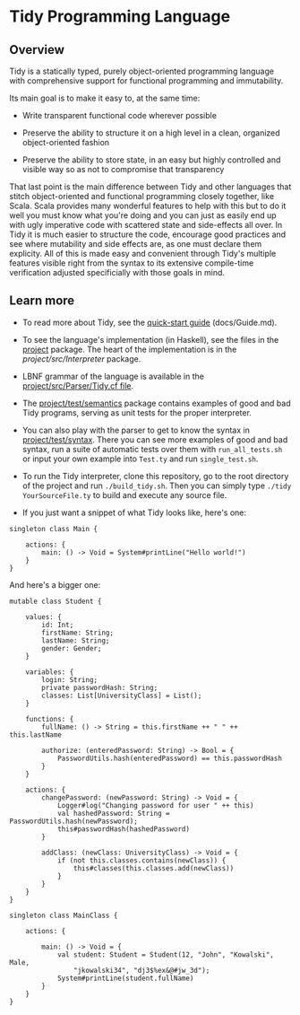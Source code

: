 # Tidy Programming Language

## Overview

Tidy is a statically typed, purely object-oriented programming language with comprehensive support for functional programming and immutability.

Its main goal is to make it easy to, at the same time:

- Write transparent functional code wherever possible

- Preserve the ability to structure it on a high level in a clean, organized object-oriented fashion

- Preserve the ability to store state, in an easy but highly controlled and visible way so as not to compromise that transparency

That last point is the main difference between Tidy and other languages that stitch object-oriented and functional programming closely together, like Scala. Scala provides many wonderful features to help with this but to do it well you must know what you're doing and you can just as easily end up with ugly imperative code with scattered state and side-effects all over. In Tidy it is much easier to structure the code, encourage good practices and see where mutability and side effects are, as one must declare them explicity. All of this is made easy and convenient through Tidy's multiple features visible right from the syntax to its extensive compile-time verification adjusted specificially with those goals in mind.


## Learn more

- To read more about Tidy, see the [quick-start guide](https://github.com/gerardd33/Tidy/blob/main/docs/Guide.md) (docs/Guide.md).

- To see the language's implementation (in Haskell), see the files in the [project](https://github.com/gerardd33/Tidy/tree/main/project) package. The heart of the implementation is in the *project/src/Interpreter* package.

- LBNF grammar of the language is available in the [project/src/Parser/Tidy.cf file](https://github.com/gerardd33/Tidy/blob/main/project/src/Parser/Tidy.cf).

- The [project/test/semantics](https://github.com/gerardd33/Tidy/tree/main/project/test/semantics) package contains examples of good and bad Tidy programs, serving as unit tests for the proper interpreter.

- You can also play with the parser to get to know the syntax in [project/test/syntax](https://github.com/gerardd33/Tidy/tree/main/project/test/syntax). There you can see more examples of good and bad syntax, run a suite of automatic tests over them with ``run_all_tests.sh`` or input your own example into ``Test.ty`` and run ``single_test.sh``.

- To run the Tidy interpreter, clone this repository, go to the root directory of the project and run ``./build_tidy.sh``. Then you can simply type ``./tidy YourSourceFile.ty`` to build and execute any source file.

- If you just want a snippet of what Tidy looks like, here's one:

```
singleton class Main {

    actions: {
        main: () -> Void = System#printLine("Hello world!")
    }
}

```

And here's a bigger one:

```
mutable class Student {
    
    values: {
        id: Int;
        firstName: String;
        lastName: String;
        gender: Gender;
    }
    
    variables: {
        login: String;
        private passwordHash: String;
        classes: List[UniversityClass] = List();
    }
    
    functions: {
        fullName: () -> String = this.firstName ++ " " ++ this.lastName
        
        authorize: (enteredPassword: String) -> Bool = {
            PasswordUtils.hash(enteredPassword) == this.passwordHash
        }
    }
    
    actions: {
        changePassword: (newPassword: String) -> Void = {
            Logger#log("Changing password for user " ++ this)
            val hashedPassword: String = PasswordUtils.hash(newPassword);
            this#passwordHash(hashedPassword)
        }
    
        addClass: (newClass: UniversityClass) -> Void = {
            if (not this.classes.contains(newClass)) {
                this#classes(this.classes.add(newClass))
            }
        }
    }
}

singleton class MainClass {
    
    actions: {
        
        main: () -> Void = {
            val student: Student = Student(12, "John", "Kowalski", Male, 
                "jkowalski34", "dj3$%ex&@#jw_3d");
            System#printLine(student.fullName)
        }
    }
}
```
